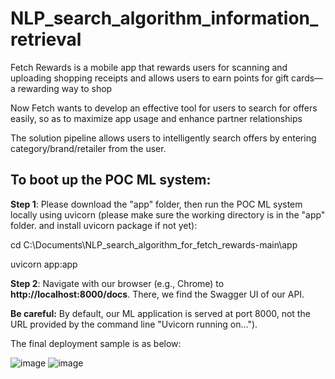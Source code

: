 # NLP_search_algorithm_information_retrieval

Fetch Rewards is a mobile app that rewards users for scanning and uploading shopping receipts and allows users to earn points for gift cards—a rewarding way to shop

Now Fetch wants to develop an effective tool for users to search for offers easily, so as to maximize app usage and enhance partner relationships

The solution pipeline allows users to intelligently search offers by entering category/brand/retailer from the user.


## To boot up the POC ML system:

**Step 1**: Please download the "app" folder, then run the POC ML system locally using uvicorn (please make sure the working directory is in the "app" folder. and install uvicorn package if not yet):

cd C:\Documents\NLP_search_algorithm_for_fetch_rewards-main\app

uvicorn app:app

**Step 2**: Navigate with our browser (e.g., Chrome) to **http://localhost:8000/docs**. There, we find the Swagger UI of our API.


**Be careful:**
By default, our ML application is served at port 8000, not the URL provided by the command line "Uvicorn running on..."). 


The final deployment sample is as below:

![image](https://github.com/alyzheng/NLP_search_algorithm_for_fetch_rewards/assets/114775966/ca667974-e523-4f9a-a2b9-c3de5f3c0664)
![image](https://github.com/alyzheng/NLP_search_algorithm_for_fetch_rewards/assets/114775966/59cf4a6c-942a-4e9a-a1ea-18ab59fa12d8)

